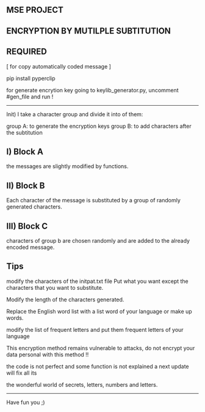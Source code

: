 MSE PROJECT
-------------------------------------

ENCRYPTION BY MUTILPLE SUBTITUTION
---------------------------------------

REQUIRED 
-------------------------------------
[ for copy automatically coded message ]

pip install pyperclip


for generate encrytion key going to keylib_generator.py, uncomment  #gen_file and run !

-------------------------------------
Init)
I take a character group and divide it into
of them:

group A: to generate the encryption keys
group B: to add characters after the
subtitution


I) Block A
-------------------------------------
the messages are slightly modified by functions.

II) Block B
-------------------------------------
Each character of the message is substituted by a group
of randomly generated characters.

III) Block C
-------------------------------------
characters of group b are chosen randomly
and are added to the already encoded message.


Tips
---------------------------
modify the characters of the initpat.txt file
Put what you want except the characters
that you want to substitute.

Modify the length of the characters generated.

Replace the English word list with a list
word of your language or make up words.

modify the list of frequent letters and put them
frequent letters of your language

This encryption method remains vulnerable
to attacks, do not encrypt your data
personal with this method !!

the code is not perfect and some function
is not explained a next update will fix all its

the wonderful world of secrets, letters,
numbers and letters.

-----------------------------------
Have fun you ;)



